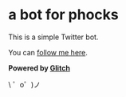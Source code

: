 a bot for phocks
===================================

This is a simple Twitter bot.

You can [follow me here](http://twitter.com/phocks). 

**Powered by [Glitch](https://glitch.com)**

\ ゜o゜)ノ
